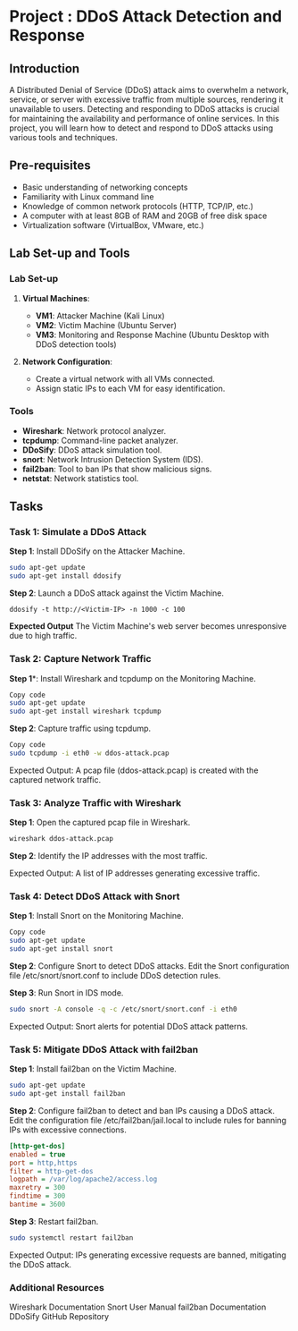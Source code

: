 # Project : DDoS Attack Detection and Response

## Introduction
A Distributed Denial of Service (DDoS) attack aims to overwhelm a network, service, or server with excessive traffic from multiple sources, rendering it unavailable to users. Detecting and responding to DDoS attacks is crucial for maintaining the availability and performance of online services. In this project, you will learn how to detect and respond to DDoS attacks using various tools and techniques.

## Pre-requisites
- Basic understanding of networking concepts
- Familiarity with Linux command line
- Knowledge of common network protocols (HTTP, TCP/IP, etc.)
- A computer with at least 8GB of RAM and 20GB of free disk space
- Virtualization software (VirtualBox, VMware, etc.)

## Lab Set-up and Tools
### Lab Set-up
1. **Virtual Machines**:
   - **VM1**: Attacker Machine (Kali Linux)
   - **VM2**: Victim Machine (Ubuntu Server)
   - **VM3**: Monitoring and Response Machine (Ubuntu Desktop with DDoS detection tools)

2. **Network Configuration**:
   - Create a virtual network with all VMs connected.
   - Assign static IPs to each VM for easy identification.

   

### Tools
- **Wireshark**: Network protocol analyzer.
- **tcpdump**: Command-line packet analyzer.
- **DDoSify**: DDoS attack simulation tool.
- **snort**: Network Intrusion Detection System (IDS).
- **fail2ban**: Tool to ban IPs that show malicious signs.
- **netstat**: Network statistics tool.

## Tasks

### Task 1: Simulate a DDoS Attack

**Step 1**: Install DDoSify on the Attacker Machine.
   ```bash
   sudo apt-get update
   sudo apt-get install ddosify
   ```
**Step 2**: Launch a DDoS attack against the Victim Machine.
  ```
  ddosify -t http://<Victim-IP> -n 1000 -c 100
  ```
**Expected Output**
The Victim Machine's web server becomes unresponsive due to high traffic.

### Task 2: Capture Network Traffic
**Step 1***: Install Wireshark and tcpdump on the Monitoring Machine.
```bash
Copy code
sudo apt-get update
sudo apt-get install wireshark tcpdump
```
**Step 2**: Capture traffic using tcpdump.
```bash
Copy code
sudo tcpdump -i eth0 -w ddos-attack.pcap
```
Expected Output: A pcap file (ddos-attack.pcap) is created with the captured network traffic.

### Task 3: Analyze Traffic with Wireshark

**Step 1**: Open the captured pcap file in Wireshark.
```bash
wireshark ddos-attack.pcap
```
**Step 2**: Identify the IP addresses with the most traffic.

Expected Output: A list of IP addresses generating excessive traffic.

### Task 4: Detect DDoS Attack with Snort

**Step 1**: Install Snort on the Monitoring Machine.
```bash
Copy code
sudo apt-get update
sudo apt-get install snort
```
**Step 2**: Configure Snort to detect DDoS attacks.
Edit the Snort configuration file /etc/snort/snort.conf to include DDoS detection rules.

**Step 3**: Run Snort in IDS mode.
```bash
sudo snort -A console -q -c /etc/snort/snort.conf -i eth0
```
Expected Output: Snort alerts for potential DDoS attack patterns.

### Task 5: Mitigate DDoS Attack with fail2ban

**Step 1**: Install fail2ban on the Victim Machine.
```bash
sudo apt-get update
sudo apt-get install fail2ban
```
**Step 2**: Configure fail2ban to detect and ban IPs causing a DDoS attack.
Edit the configuration file /etc/fail2ban/jail.local to include rules for banning IPs with excessive connections.
```ini
[http-get-dos]
enabled = true
port = http,https
filter = http-get-dos
logpath = /var/log/apache2/access.log
maxretry = 300
findtime = 300
bantime = 3600
```
**Step 3**: Restart fail2ban.
```bash
sudo systemctl restart fail2ban
```

Expected Output: IPs generating excessive requests are banned, mitigating the DDoS attack.


### Additional Resources
Wireshark Documentation
Snort User Manual
fail2ban Documentation
DDoSify GitHub Repository

   
